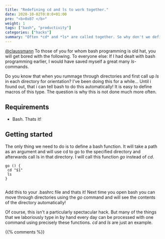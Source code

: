 ```yaml
---
title: "Redefining cd and ls to work together."
date: 2020-10-02T0:0:0+01:00
pre: "<b>0x07 </b>"
weight: 1
tags: ["bash", "productivity"]
categories: ["hacks"]
summary: "Often *cd* and *ls* are called together. So why don't we define a macro for them?"
---
```


[@claussmann](https://github.com/claussmann)
To those of you for whom bash programming is old hat, you will get bored with the following.
To everyone else: If I had dealt with bash programming earlier, I would have saved myself a great many *ls*-commands.

Do you know that when you rummage through directories and first call up *ls* in each directory for orientation?
I've been doing this for a while... Until i found out, that i can tell bash to do this automatically!
It is easy to define macros of this type.
The question is why this is not done much more often.

## Requirements

- Bash. Thats it!


## Getting started

The only thing we need to do is to define a bash function.
It will take a path as an argument and will use cd to go to the specified directory and afterwards call ls in that directory.
I will call this function *go* instead of *cd*.

```
go () {
 cd "$1"
 ls
}


```

Add this to your .bashrc file and thats it!
Next time you open bash you can move through directories using the *go* command and will see the contents of the directory automatically!

Of course, this isn't a particularly spectacular hack.
But many of the things that we laboriously type in by hand every day can be processed with one command using precisely these functions. 
*cd* and *ls* are just an example.




{{% comments %}}
